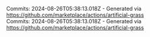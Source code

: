 Commits: 2024-08-26T05:38:13.018Z - Generated via https://github.com/marketplace/actions/artificial-grass
<br>
Commits: 2024-08-26T05:38:13.018Z - Generated via https://github.com/marketplace/actions/artificial-grass
<br>
